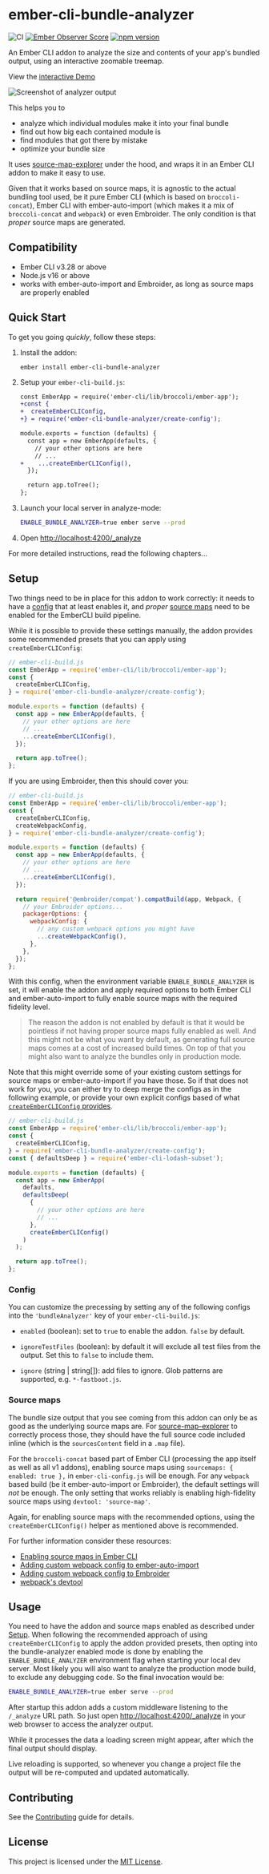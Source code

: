 # ember-cli-bundle-analyzer

![CI](https://github.com/simonihmig/ember-cli-bundle-analyzer/workflows/CI/badge.svg)
[![Ember Observer Score](https://emberobserver.com/badges/ember-cli-bundle-analyzer.svg)](https://emberobserver.com/addons/ember-cli-bundle-analyzer)
[![npm version](https://badge.fury.io/js/ember-cli-bundle-analyzer.svg)](https://badge.fury.io/js/ember-cli-bundle-analyzer)

An Ember CLI addon to analyze the size and contents of your app's bundled output, using an interactive zoomable treemap.

View the [interactive Demo](https://raw.githack.com/simonihmig/ember-cli-bundle-analyzer/master/docs/demo.html)

![Screenshot of analyzer output](docs/screen.png)

This helps you to

- analyze which individual modules make it into your final bundle
- find out how big each contained module is
- find modules that got there by mistake
- optimize your bundle size

It uses [source-map-explorer](https://github.com/danvk/source-map-explorer) under the hood,
and wraps it in an Ember CLI addon to make it easy to use.

Given that it works based on source maps, it is agnostic to the actual bundling tool used, be it pure Ember CLI (which is based on `broccoli-concat`), Ember CLI with ember-auto-import (which makes it a mix of `broccoli-concat` and `webpack`) or even Embroider.
The only condition is that _proper_ source maps are generated.

## Compatibility

- Ember CLI v3.28 or above
- Node.js v16 or above
- works with ember-auto-import and Embroider, as long as source maps are properly enabled

## Quick Start

To get you going _quickly_, follow these steps:

1. Install the addon:

   ```
   ember install ember-cli-bundle-analyzer
   ```

2. Setup your `ember-cli-build.js`:

   ```diff
   const EmberApp = require('ember-cli/lib/broccoli/ember-app');
   +const {
   +  createEmberCLIConfig,
   +} = require('ember-cli-bundle-analyzer/create-config');

   module.exports = function (defaults) {
     const app = new EmberApp(defaults, {
       // your other options are here
       // ...
   +    ...createEmberCLIConfig(),
     });

     return app.toTree();
   };
   ```

3. Launch your local server in analyze-mode:

   ```sh
   ENABLE_BUNDLE_ANALYZER=true ember serve --prod
   ```

4. Open [http://localhost:4200/\_analyze](http://localhost:4200/_analyze)

For more detailed instructions, read the following chapters...

## Setup

Two things need to be in place for this addon to work correctly: it needs to have a [config](#Config) that at least enables it, and _proper_ [source maps](#source-maps) need to be enabled for the EmberCLI build pipeline.

While it is possible to provide these settings manually, the addon provides some recommended presets that you can apply using `createEmberCLIConfig`:

```js
// ember-cli-build.js
const EmberApp = require('ember-cli/lib/broccoli/ember-app');
const {
  createEmberCLIConfig,
} = require('ember-cli-bundle-analyzer/create-config');

module.exports = function (defaults) {
  const app = new EmberApp(defaults, {
    // your other options are here
    // ...
    ...createEmberCLIConfig(),
  });

  return app.toTree();
};
```

If you are using Embroider, then this should cover you:

```js
// ember-cli-build.js
const EmberApp = require('ember-cli/lib/broccoli/ember-app');
const {
  createEmberCLIConfig,
  createWebpackConfig,
} = require('ember-cli-bundle-analyzer/create-config');

module.exports = function (defaults) {
  const app = new EmberApp(defaults, {
    // your other options are here
    // ...
    ...createEmberCLIConfig(),
  });

  return require('@embroider/compat').compatBuild(app, Webpack, {
    // your Embroider options...
    packagerOptions: {
      webpackConfig: {
        // any custom webpack options you might have
        ...createWebpackConfig(),
      },
    },
  });
};
```

With this config, when the environment variable `ENABLE_BUNDLE_ANALYZER` is set, it will enable the addon and apply required options to both Ember CLI and ember-auto-import to fully enable source maps with the required fidelity level.

> The reason the addon is not enabled by default is that it would be pointless if not having proper source maps fully enabled as well. And this might not be what you want by default, as generating full source maps comes at a cost of increased build times. On top of that you might also want to analyze the bundles only in production mode.

Note that this might override some of your existing custom settings for source maps or ember-auto-import if you have those. So if that does not work for you, you can either try to deep merge the configs as in the following example, or provide your own explicit configs based of what [`createEmberCLIConfig` provides](./create-config.js).

```js
// ember-cli-build.js
const EmberApp = require('ember-cli/lib/broccoli/ember-app');
const {
  createEmberCLIConfig,
} = require('ember-cli-bundle-analyzer/create-config');
const { defaultsDeep } = require('ember-cli-lodash-subset');

module.exports = function (defaults) {
  const app = new EmberApp(
    defaults,
    defaultsDeep(
      {
        // your other options are here
        // ...
      },
      createEmberCLIConfig()
    )
  );

  return app.toTree();
};
```

### Config

You can customize the precessing by setting any of the following configs into the `'bundleAnalyzer'` key of your
`ember-cli-build.js`:

- `enabled` (boolean): set to `true` to enable the addon. `false` by default.

- `ignoreTestFiles` (boolean): by default it will exclude all test files from the output. Set this to `false` to include
  them.

- `ignore` (string | string[]): add files to ignore. Glob patterns are supported, e.g. `*-fastboot.js`.

### Source maps

The bundle size output that you see coming from this addon can only be as good as the underlying source maps are. For [source-map-explorer](https://github.com/danvk/source-map-explorer) to correctly process those, they should have the full source code included inline (which is the `sourcesContent` field in a `.map` file).

For the `broccoli-concat` based part of Ember CLI (processing the app itself as well as all v1 addons), enabling source maps using `sourcemaps: { enabled: true },` in `ember-cli-config.js` will be enough.
For any `webpack` based build (be it ember-auto-import or Embroider), the default settings will _not_ be enough. The only setting that works reliably is enabling high-fidelity source maps using `devtool: 'source-map'`.

Again, for enabling source maps with the recommended options, using the `createEmberCLIConfig()` helper as mentioned above is recommended.

For further information consider these resources:

- [Enabling source maps in Ember CLI](https://cli.emberjs.com/release/advanced-use/asset-compilation/#sourcemaps)
- [Adding custom webpack config to ember-auto-import](https://github.com/ef4/ember-auto-import#customizing-build-behavior)
- [Adding custom webpack config to Embroider](https://github.com/embroider-build/embroider#options)
- [webpack's devtool](https://webpack.js.org/configuration/devtool/)

## Usage

You need to have the addon and source maps enabled as described under [Setup](#setup). When following the recommended approach of using `createEmberCLIConfig` to apply the addon provided presets, then opting into the bundle-analyzer enabled mode is done by enabling the `ENABLE_BUNDLE_ANALYZER` environment flag when starting your local dev server. Most likely you will also want to analyze the production mode build, to exclude any debugging code. So the final invocation would be:

```sh
ENABLE_BUNDLE_ANALYZER=true ember serve --prod
```

After startup this addon adds a custom middleware listening to the `/_analyze` URL path. So just open [http://localhost:4200/\_analyze](http://localhost:4200/_analyze) in your web browser to access the analyzer output.

While it processes the data a loading screen might appear, after which the final output should display.

Live reloading is supported, so whenever you change a project file the output will be re-computed and updated automatically.

## Contributing

See the [Contributing](CONTRIBUTING.md) guide for details.

## License

This project is licensed under the [MIT License](LICENSE.md).
